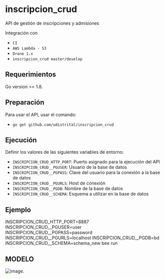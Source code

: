# inscripcion_crud
API de gestión de inscripciones y admisiones

Integración con

 - `CI`
 - `AWS Lambda - S3`
 - `Drone 1.x`
 - `inscripcion_crud master/develop`

## Requerimientos
Go version >= 1.8.

## Preparación
Para usar el API, usar el comando:

 - `go get github.com/udistrital/inscripcion_crud`

## Ejecución
Definir los valores de las siguientes variables de entorno:

 - `INSCRIPCION_CRUD_HTTP_PORT`: Puerto asignado para la ejecución del API
 - `INSCRIPCION_CRUD__PGUSER`: Usuario de la base de datos
 - `INSCRIPCION_CRUD__PGPASS`: Clave del usuario para la conexión a la base de datos  
 - `INSCRIPCION_CRUD__PGURLS`: Host de conexión
 - `INSCRIPCION_CRUD__PGDB`: Nombre de la base de datos
 - `INSCRIPCION_CRUD__SCHEMA`: Esquema a utilizar en la base de datos

## Ejemplo
INSCRIPCION_CRUD_HTTP_PORT=8887 INSCRIPCION_CRUD__PGUSER=user INSCRIPCION_CRUD__PGPASS=password INSCRIPCION_CRUD__PGURLS=localhost INSCRIPCION_CRUD__PGDB=bd INSCRIPCION_CRUD__SCHEMA=schema_new bee run

## MODELO
![image](https://github.com/udistrital/inscripcion_crud/blob/planestic/modelo_inscripcion_crud.png).
